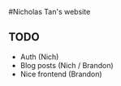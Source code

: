 #Nicholas Tan's website

## TODO

* Auth (Nich)
* Blog posts (Nich / Brandon)
* Nice frontend (Brandon)